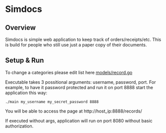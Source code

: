 # Simdocs
## Overview
Simdocs is simple web application to keep track of orders/receipts/etc. This is build for people who still use just a paper copy of their documents.

## Setup & Run
To change a categories please edit list here [models/record.go](https://github.com/cedy/simdocs/blob/master/models/record.go#L22)

Executable takes 3 possitional arguments: username, password, port.
For example, to have it password protected and run it on port 8888 start the application this way:
```
./main my_username my_secret_password 8888
```
You will be able to access the page at http://host_ip:8888/records/

If executed without args, application will run on port 8080 without basic authorization. 
